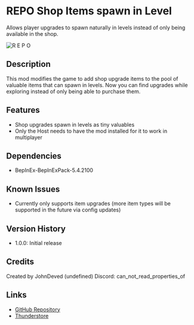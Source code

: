# REPO Shop Items spawn in Level

Allows player upgrades to spawn naturally in levels instead of only being available in the shop.

![R E P O](https://github.com/user-attachments/assets/11f842b2-cf3f-4f8f-9df7-52eefbc8cdf7)

## Description
This mod modifies the game to add shop upgrade items to the pool of valuable items that can spawn in levels. Now you can find upgrades while exploring instead of only being able to purchase them.

## Features
- Shop upgrades spawn in levels as tiny valuables
- Only the Host needs to have the mod installed for it to work in multiplayer

## Dependencies
- BepInEx-BepInExPack-5.4.2100

## Known Issues
- Currently only supports item upgrades (more item types will be supported in the future via config updates)

## Version History
- 1.0.0: Initial release

## Credits
Created by JohnDeved (undefined)
Discord: can_not_read_properties_of

## Links
- [GitHub Repository](https://github.com/JohnDeved/REPO_Shop_Items_in_Level)
- [Thunderstore](https://thunderstore.io/c/repo/p/itsUndefined/Shop_Items_Spawn_in_Level/)
